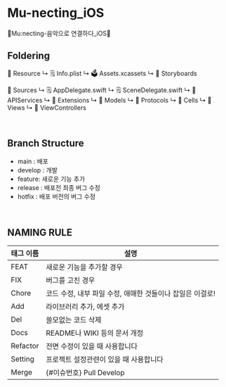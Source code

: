 # Mu-necting_iOS
🎵Mu:necting-음악으로 연결하다_iOS🍎<br/>

## Foldering
📂 Resource
↳ 🗒 Info.plist
↳ 🗳 Assets.xcassets
↳ 📂 Storyboards

📂 Sources
↳ 🗒 AppDelegate.swift
↳ 🗒 SceneDelegate.swift
↳ 📂 APIServices
↳ 📂 Extensions
↳ 📂 Models
↳ 📂 Protocols
↳ 📂 Cells
↳ 📂 Views
↳ 📂 ViewControllers

<br/>

## Branch Structure
- main : 배포
- develop : 개발
- feature: 새로운 기능 추가
- release : 배포전 최종 버그 수정
- hotfix : 배포 버전의 버그 수정

<br/>

## NAMING RULE

|태그 이름|설명|
|---------|-----------------|
|FEAT|새로운 기능을 추가할 경우|
|FIX|버그를 고친 경우|
|Chore|코드 수정, 내부 파일 수정, 애매한 것들이나 잡일은 이걸로!|
|Add|라이브러리 추가, 에셋 추가|
|Del|쓸모없는 코드 삭제|
|Docs|README나 WIKI 등의 문서 개정|
|Refactor|전면 수정이 있을 때 사용합니다|
|Setting|프로젝트 설정관련이 있을 때 사용합니다|
|Merge|{#이슈번호} Pull Develop|










